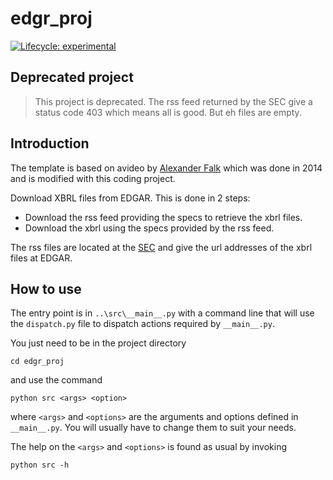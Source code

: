 # edgr_proj

<!-- badges: start -->
[![Lifecycle:
experimental](https://img.shields.io/badge/lifecycle-experimental-orange.svg)](https://lifecycle.r-lib.org/articles/stages.html#experimental)
<!-- badges: end -->

## Deprecated project

> This project is deprecated. The rss feed returned by the SEC give a
status code 403 which means all is good. But eh files are empty.

## Introduction

The template is based on avideo by [Alexander Falk](https://www.youtube.com/watch?v=2Oe9ZqXVGME)
which was done in 2014 and is modified with this coding project.

Download XBRL files from EDGAR. This is done in 2 steps:

* Download the rss feed providing the specs to retrieve the xbrl files.
* Download the xbrl using the specs provided by the rss feed.

The rss files are located at the [SEC](https://www.sec.gov/Archives/edgar/monthly)
and give the url addresses of the xbrl files at EDGAR.

## How to use

The entry point is in `..\src\__main__.py` with a command line that will use
the `dispatch.py` file to dispatch actions required by `__main__.py`.

You just need to be in the project directory

    cd edgr_proj

and use the command

    python src <args> <option>

where `<args>` and `<options>` are the arguments and options defined in
`__main__.py`. You will usually have to change them to suit your needs.

The help on the `<args>` and `<options>` is found as usual by invoking

    python src -h
